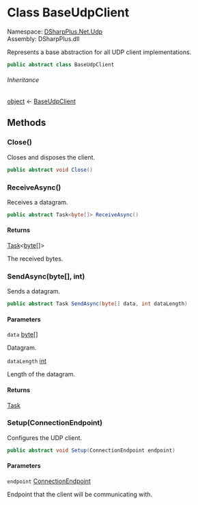 # Class BaseUdpClient

Namespace: [DSharpPlus.Net.Udp](DSharpPlus.Net.Udp.md)  
Assembly: DSharpPlus.dll

Represents a base abstraction for all UDP client implementations.

```csharp
public abstract class BaseUdpClient
```

###### Inheritance

[object](https://learn.microsoft.com/dotnet/api/system.object) ← 
[BaseUdpClient](DSharpPlus.Net.Udp.BaseUdpClient.md)

## Methods

### <a id="DSharpPlus_Net_Udp_BaseUdpClient_Close"></a>Close\(\)

Closes and disposes the client.

```csharp
public abstract void Close()
```

### <a id="DSharpPlus_Net_Udp_BaseUdpClient_ReceiveAsync"></a>ReceiveAsync\(\)

Receives a datagram.

```csharp
public abstract Task<byte[]> ReceiveAsync()
```

#### Returns

[Task](https://learn.microsoft.com/dotnet/api/system.threading.tasks.task\-1)<[byte](https://learn.microsoft.com/dotnet/api/system.byte)\[\]\>

The received bytes.

### <a id="DSharpPlus_Net_Udp_BaseUdpClient_SendAsync_System_Byte___System_Int32_"></a>SendAsync\(byte\[\], int\)

Sends a datagram.

```csharp
public abstract Task SendAsync(byte[] data, int dataLength)
```

#### Parameters

`data` [byte](https://learn.microsoft.com/dotnet/api/system.byte)\[\]

Datagram.

`dataLength` [int](https://learn.microsoft.com/dotnet/api/system.int32)

Length of the datagram.

#### Returns

[Task](https://learn.microsoft.com/dotnet/api/system.threading.tasks.task)

### <a id="DSharpPlus_Net_Udp_BaseUdpClient_Setup_DSharpPlus_Net_ConnectionEndpoint_"></a>Setup\(ConnectionEndpoint\)

Configures the UDP client.

```csharp
public abstract void Setup(ConnectionEndpoint endpoint)
```

#### Parameters

`endpoint` [ConnectionEndpoint](DSharpPlus.Net.ConnectionEndpoint.md)

Endpoint that the client will be communicating with.

